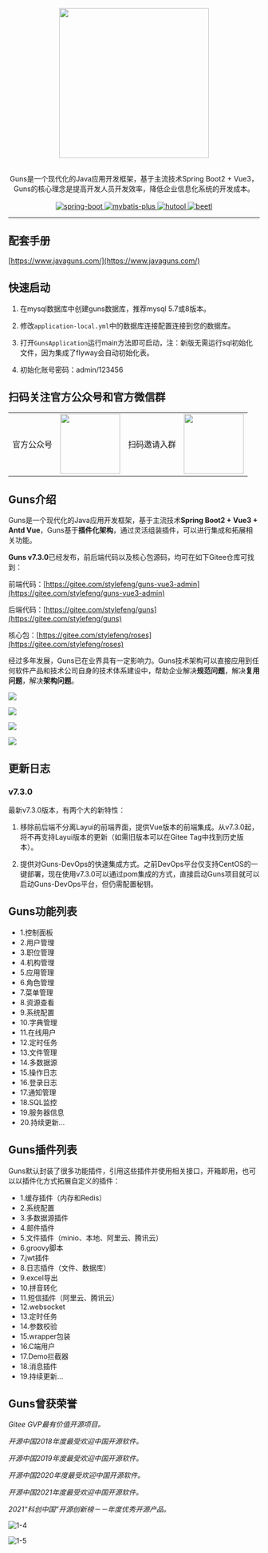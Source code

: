 <p align="center">
    <img src="https://images.gitee.com/uploads/images/2019/0109/214218_d2aa949b_551203.png" width="300">
    <br>      
    <br>      
    <p align="center">
        Guns是一个现代化的Java应用开发框架，基于主流技术Spring Boot2 + Vue3，Guns的核心理念是提高开发人员开发效率，降低企业信息化系统的开发成本。
        <br>
        <br>
        <a href="http://spring.io/projects/spring-boot">
            <img src="https://img.shields.io/badge/spring--boot-2.4.2-green.svg" alt="spring-boot">
        </a>
        <a href="http://mp.baomidou.com">
            <img src="https://img.shields.io/badge/mybatis--plus-3.4.0-blue.svg" alt="mybatis-plus">
        </a>  
        <a href="https://www.hutool.cn/">
            <img src="https://img.shields.io/badge/hutool-5.4.4-blue.svg" alt="hutool">
        </a>
        <a href="http://ibeetl.com/">
            <img src="https://img.shields.io/badge/beetl-3.3.1-yellow.svg" alt="beetl">
        </a>  
    </p>
</p>

-----------------------------------------------------------------------------------------------

## 配套手册

[https://www.javaguns.com/](https://www.javaguns.com/)

## 快速启动

1. 在mysql数据库中创建guns数据库，推荐mysql 5.7或8版本。

2. 修改`application-local.yml`中的数据库连接配置连接到您的数据库。

3. 打开`GunsApplication`运行main方法即可启动，注：新版无需运行sql初始化文件，因为集成了flyway会自动初始化表。

4. 初始化账号密码：admin/123456

## 扫码关注官方公众号和官方微信群
<table>
    <tr>
        <td>官方公众号</td>
        <td><img src="https://images.gitee.com/uploads/images/2019/0415/104911_9bc924a5_551203.png" width="120"/></td>
        <td>扫码邀请入群</td>
        <td><img src="https://images.gitee.com/uploads/images/2019/0419/103622_d6e9fa5d_551203.png" width="120"/></td>
    </tr>
</table>

## Guns介绍

Guns是一个现代化的Java应用开发框架，基于主流技术**Spring Boot2 + Vue3 + Antd Vue**，Guns基于**插件化架构**，通过灵活组装插件，可以进行集成和拓展相关功能。

**Guns v7.3.0**已经发布，前后端代码以及核心包源码，均可在如下Gitee仓库可找到：

前端代码：[https://gitee.com/stylefeng/guns-vue3-admin](https://gitee.com/stylefeng/guns-vue3-admin)

后端代码：[https://gitee.com/stylefeng/guns](https://gitee.com/stylefeng/guns)

核心包：[https://gitee.com/stylefeng/roses](https://gitee.com/stylefeng/roses)

经过多年发展，Guns已在业界具有一定影响力。Guns技术架构可以直接应用到任何软件产品和技术公司自身的技术体系建设中，帮助企业解决**规范问题**，解决**复用问题**，解决**架构问题**。

![](https://javaguns-images.oss-cn-beijing.aliyuncs.com/4e63346d.png)

![](https://javaguns-images.oss-cn-beijing.aliyuncs.com/223a7ade.png)

![](https://javaguns-images.oss-cn-beijing.aliyuncs.com/9f05f0d3.png)

![](https://javaguns-images.oss-cn-beijing.aliyuncs.com/49e229cb.png)

## 更新日志

### v7.3.0

最新v7.3.0版本，有两个大的新特性：

1. 移除前后端不分离Layui的前端界面，提供Vue版本的前端集成。从v7.3.0起，将不再支持Layui版本的更新（如需旧版本可以在Gitee Tag中找到历史版本）。

2. 提供对Guns-DevOps的快速集成方式。之前DevOps平台仅支持CentOS的一键部署，现在使用v7.3.0可以通过pom集成的方式，直接启动Guns项目就可以启动Guns-DevOps平台，但仍需配置秘钥。

## Guns功能列表

- 1.控制面板
- 2.用户管理
- 3.职位管理
- 4.机构管理
- 5.应用管理
- 6.角色管理
- 7.菜单管理
- 8.资源查看
- 9.系统配置
- 10.字典管理
- 11.在线用户
- 12.定时任务
- 13.文件管理
- 14.多数据源
- 15.操作日志
- 16.登录日志
- 17.通知管理
- 18.SQL监控
- 19.服务器信息
- 20.持续更新...

## Guns插件列表

Guns默认封装了很多功能插件，引用这些插件并使用相关接口，开箱即用，也可以以插件化方式拓展自定义的插件：

- 1.缓存插件（内存和Redis）
- 2.系统配置
- 3.多数据源插件
- 4.邮件插件
- 5.文件插件（minio、本地、阿里云、腾讯云）
- 6.groovy脚本
- 7.jwt插件
- 8.日志插件（文件、数据库）
- 9.excel导出
- 10.拼音转化
- 11.短信插件（阿里云、腾讯云）
- 12.websocket
- 13.定时任务
- 14.参数校验
- 15.wrapper包装
- 16.C端用户
- 17.Demo拦截器
- 18.消息插件
- 19.持续更新...

## Guns曾获荣誉

*Gitee GVP最有价值开源项目。*

*开源中国2018年度最受欢迎中国开源软件。*

*开源中国2019年度最受欢迎中国开源软件。*

*开源中国2020年度最受欢迎中国开源软件。*

*开源中国2021年度最受欢迎中国开源软件。*

*2021“科创中国”开源创新榜－－年度优秀开源产品。*

![1-4](https://javaguns-images.oss-cn-beijing.aliyuncs.com/1-4.png)

![1-5](https://javaguns-images.oss-cn-beijing.aliyuncs.com/1-5.png)